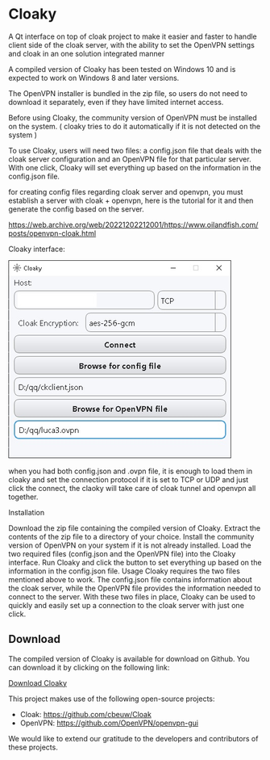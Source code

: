 # Cloaky
A Qt interface on top of cloak project to make it easier and faster to handle client side of the cloak server, with the ability to set the OpenVPN settings and cloak in an one solution integrated manner

A compiled version of Cloaky has been tested on Windows 10 and is expected to work on Windows 8 and later versions.

The OpenVPN installer is bundled in the zip file, so users do not need to download it separately, even if they have limited internet access.

Before using Cloaky, the community version of OpenVPN must be installed on the system. ( cloaky tries to do it automatically if it is not detected on the system )

To use Cloaky, users will need two files: a config.json file that deals with the cloak server configuration and an OpenVPN file for that particular server. With one click, Cloaky will set everything up based on the information in the config.json file.


for creating config files regarding cloak server and openvpn, you must establish a server with cloak + openvpn, here is the tutorial for it and then generate the config based on the server.

https://web.archive.org/web/20221202212001/https://www.oilandfish.com/posts/openvpn-cloak.html


Cloaky interface:

![A screenshot of the app](./shot.jpg)

when you had both config.json and .ovpn file, it is enough to load them in cloaky and set the connection protocol if it is set to TCP or UDP and just click the connect, the claoky will take care of cloak tunnel and openvpn all together. 


Installation

Download the zip file containing the compiled version of Cloaky.
Extract the contents of the zip file to a directory of your choice.
Install the community version of OpenVPN on your system if it is not already installed.
Load the two required files (config.json and the OpenVPN file) into the Cloaky interface.
Run Cloaky and click the button to set everything up based on the information in the config.json file.
Usage
Cloaky requires the two files mentioned above to work. The config.json file contains information about the cloak server, while the OpenVPN file provides the information needed to connect to the server. With these two files in place, Cloaky can be used to quickly and easily set up a connection to the cloak server with just one click.





## Download

The compiled version of Cloaky is available for download on Github. You can download it by clicking on the following link:

[Download Cloaky](https://github.com/certifiedmango/Cloaky/releases)

This project makes use of the following open-source projects:

- Cloak: https://github.com/cbeuw/Cloak
- OpenVPN: https://github.com/OpenVPN/openvpn-gui

We would like to extend our gratitude to the developers and contributors of these projects.

